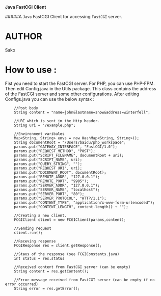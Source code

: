 
<b>Java FastCGI Client</b>

#####A `Java` FastCGI Client for accessing `FastCGI` server.


AUTHOR
================

Sako


How to use :
========================
Fist you need to start the FastCGI server. For PHP, you can use PHP-FPM. Then edit Config.java in the Utils package. This class contains
the address of the FastCGI server and some other configurations. After editing Configs.java you can use the below syntax :

        //Post body
        String content = "name=john&lastname=snow&address=winterfell";
        
        //URI which is sent in the Http header.
        String uri = "/example.php";

        //Environment varibales
        Map<String, String> envs = new HashMap<String, String>();
        String documentRoot = "/Users/baidu/php_workspace";
        params.put("GATEWAY_INTERFACE", "FastCGI/1.0");
        params.put("REQUEST_METHOD", "POST");
        params.put("SCRIPT_FILENAME", documentRoot + uri);
        params.put("SCRIPT_NAME", uri);
        params.put("QUERY_STRING", "");
        params.put("REQUEST_URI", uri);
        params.put("DOCUMENT_ROOT", documentRoot);
        params.put("REMOTE_ADDR", "127.0.0.1");
        params.put("REMOTE_PORT", "9985");
        params.put("SERVER_ADDR", "127.0.0.1");
        params.put("SERVER_NAME", "localhost");
        params.put("SERVER_PORT", "80");
        params.put("SERVER_PROTOCOL", "HTTP/1.1");
        params.put("CONTENT_TYPE", "application/x-www-form-urlencoded");
        params.put("CONTENT_LENGTH", content.length() + "");

        //Creating a new client.
        FCGIClient client = new FCGIClient(params,content);

        //Sending request
        client.run();
        
        //Receving response
        FCGIResponse res = client.getResponse();

        //Staus of the response (see FCGIConstants.java)
        int status = res.status

        //Received content from FastCGI server (can be empty)
        String content = res.getContent();

        //Error message received from FastCGI server (can be empty if no error occurred)
        String error = res.getError();